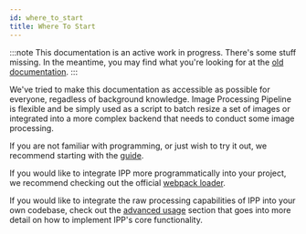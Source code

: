 ```yaml
---
id: where_to_start
title: Where To Start
---
```


<!-- prettier-ignore-start -->
:::note
This documentation is an active work in progress. There's some stuff missing. In the meantime, you
may find what you're looking for at the [old documentation](https://ipp.mastermovies.uk).
:::
<!-- prettier-ignore-end -->

We've tried to make this documentation as accessible as possible for everyone, regadless of
background knowledge. Image Processing Pipeline is flexible and be simply used as a script to batch
resize a set of images or integrated into a more complex backend that needs to conduct some image
processing.

If you are not familiar with programming, or just wish to try it out, we recommend starting with the
[guide](guide/prerequisites.mdx).

If you would like to integrate IPP more programmatically into your project, we recommend checking
out the official [webpack loader](webpack/overview.mdx).

If you would like to integrate the raw processing capabilities of IPP into your own codebase, check
out the [advanced usage](advanced/overview.mdx) section that goes into more detail on how to
implement IPP's core functionality.
